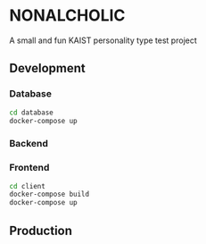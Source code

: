 # NONALCHOLIC

A small and fun KAIST personality type test project

## Development

### Database
```bash
cd database
docker-compose up
```

### Backend

### Frontend

```bash
cd client
docker-compose build
docker-compose up
```

## Production
